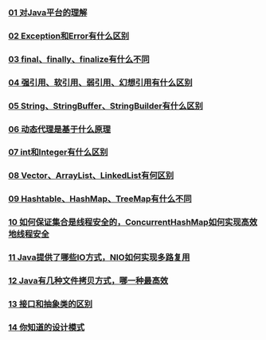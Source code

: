 ### [01 对Java平台的理解](https://github.com/lu666666/notebooks/blob/master/java/0/1/01.md)
>
### [02 Exception和Error有什么区别](https://github.com/lu666666/notebooks/blob/master/java/0/1/02.md)
>
### [03 final、finally、finalize有什么不同](https://github.com/lu666666/notebooks/blob/master/java/0/1/03.md)
>
### [04 强引用、软引用、弱引用、幻想引用有什么区别](https://github.com/lu666666/notebooks/blob/master/java/0/1/04.md)
>
### [05 String、StringBuffer、StringBuilder有什么区别](https://github.com/lu666666/notebooks/blob/master/java/0/1/05.md)
>
### [06 动态代理是基于什么原理](https://github.com/lu666666/notebooks/blob/master/java/0/1/06.md)
>
### [07 int和Integer有什么区别](https://github.com/lu666666/notebooks/blob/master/java/0/1/07.md)
>
### [08 Vector、ArrayList、LinkedList有何区别](https://github.com/lu666666/notebooks/blob/master/java/0/1/08.md)
>
### [09 Hashtable、HashMap、TreeMap有什么不同](https://github.com/lu666666/notebooks/blob/master/java/0/1/09.md)
>
### [10 如何保证集合是线程安全的，ConcurrentHashMap如何实现高效地线程安全](https://github.com/lu666666/notebooks/blob/master/java/0/1/10.md)
>
### [11 Java提供了哪些IO方式，NIO如何实现多路复用](https://github.com/lu666666/notebooks/blob/master/java/0/1/11.md)
>
### [12 Java有几种文件拷贝方式，哪一种最高效](https://github.com/lu666666/notebooks/blob/master/java/0/1/12.md)
>
### [13 接口和抽象类的区别](https://github.com/lu666666/notebooks/blob/master/java/0/1/13.md)
>
### [14 你知道的设计模式](https://github.com/lu666666/notebooks/blob/master/java/0/1/14.md)
>
